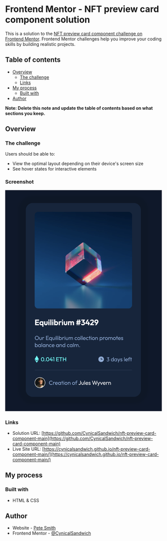 # Frontend Mentor - NFT preview card component solution

This is a solution to the [NFT preview card component challenge on Frontend Mentor](https://www.frontendmentor.io/challenges/nft-preview-card-component-SbdUL_w0U). Frontend Mentor challenges help you improve your coding skills by building realistic projects. 

## Table of contents

- [Overview](#overview)
  - [The challenge](#the-challenge)
  - [Links](#links)
- [My process](#my-process)
  - [Built with](#built-with)
- [Author](#author)

**Note: Delete this note and update the table of contents based on what sections you keep.**

## Overview

### The challenge

Users should be able to:

- View the optimal layout depending on their device's screen size
- See hover states for interactive elements

### Screenshot

![](./images/screenshot.png)

### Links

- Solution URL: [https://github.com/CynicalSandwich/nft-preview-card-component-main](https://github.com/CynicalSandwich/nft-preview-card-component-main)
- Live Site URL: [https://cynicalsandwich.github.io/nft-preview-card-component-main/](https://cynicalsandwich.github.io/nft-preview-card-component-main/)

## My process

### Built with

- HTML & CSS

## Author

- Website - [Pete Smith](https://github.com/CynicalSandwich)
- Frontend Mentor - [@CynicalSandwich](https://www.frontendmentor.io/profile/CynicalSandwich)
